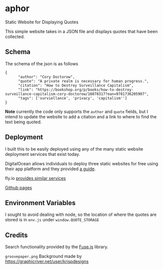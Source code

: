 # aphor
Static Website for Displaying Quotes

This simple website takes in a JSON file and displays quotes that have been collected. 

## Schema 

The schema of the json is as follows 

```
{
      "author": "Cory Doctorow",
      "quote": "A private realm is necessary for human progress.",
      "citation": "How to Destroy Surveillance Capitalism",
      "link": "https://bookshop.org/p/books/how-to-destroy-surveillance-capitalism-cory-doctorow/16078317?ean=9781736205907",
      "tags": ['surviellance', 'privacy', 'capitalism'']
}
```

**Note** currently the code only supports the `author` and `quote` fields, but I intend to update the website to add a citation and a link to
where to find the text being quoted. 

## Deployment

I built this to be easily deployed using any of the many static website deployment services that exist today. 

DigitalOcean allows individuals to deploy three static websites for free using their app platform and they provided [a guide](https://www.digitalocean.com/community/tutorials/how-to-deploy-a-static-website-to-the-cloud-with-digitalocean-app-platform). 

fly.io [provides similar services](https://fly.io/docs/languages-and-frameworks/static/) 

[Github pages](https://docs.github.com/en/pages/quickstart) 

## Environment Variables
I sought to avoid dealing with node, so the location of where the quotes are stored is in `env.js` under `window.QUOTE_STORAGE`

## Credits 

Search functionality provided by the [Fuse.js](https://fusejs.io) library. 

`groovepaper.png` Background made by https://graphicriver.net/user/krispdesigns

